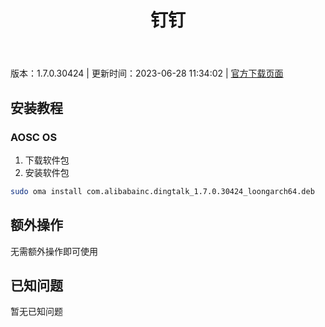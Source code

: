 ﻿---
id: 1168
title: 钉钉
toc: true
weight: 1168
---

版本：1.7.0.30424 | 更新时间：2023-06-28 11:34:02 | [官方下载页面](http://app.loongapps.cn/#/detail/1168)

## 安装教程 

### AOSC OS 

1. 下载软件包
2. 安装软件包

```bash
sudo oma install com.alibabainc.dingtalk_1.7.0.30424_loongarch64.deb
```

## 额外操作

无需额外操作即可使用

## 已知问题

暂无已知问题

